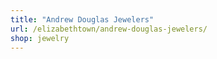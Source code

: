 ```yaml
---
title: "Andrew Douglas Jewelers"
url: /elizabethtown/andrew-douglas-jewelers/
shop: jewelry
---
```

